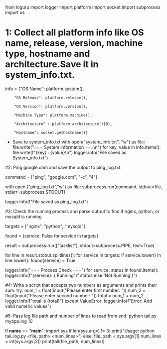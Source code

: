 from loguru import logger
import platform
import socket
import subprocess
import os

# 1: Collect all platform info like OS name, release, version, machine type,  hostname and architecture.Save it in system_info.txt.
info = {"OS Name": platform.system(),

        "OS Release": platform.release(),
		
        "OS Version": platform.version(),
		
        "Machine Type": platform.machine(),
		
        "Architecture" : platform.architecture()[0],
		
        "Hostname": socket.gethostname()}

* Save to system_info.txt
with open("system_info.txt", "w") as file:
    file.write("=== System information ===\n")
    for key, value in info.items():
        file.write(f"{key} : {value}\n")
logger.info("File saved as System_info.txt")

#2: Ping google.com and save the output to ping_log.txt.

command = ["ping", "google.com", "-c", "4"]

with open ("ping_log.txt","w") as file:
    subprocess.run(command, stdout=file, stderr=subprocess.STDOUT)

logger.info(f"File saved as ping_log.txt")

#3: Check the running process and parse output to find if nginx, python, or mysqld is running

targets = ["nginx", "python", "mysqld"]

found = {service: False for service in targets}

result = subprocess.run(["tasklist"], stdout=subprocess.PIPE, text=True)

for line in result.stdout.splitlines():
    for service in targets:
        if service.lower() in line.lower():
            found[service] = True

logger.info("=== Process Check ===")
for service, status in found.items():
    logger.info(f"{service}: {'Running' if status else 'Not Running'}")

#4: Write a script that accepts two numbers as arguments and prints their sum.
try:
    num_1 = float(input("Please enter first number: "))
    num_2 = float(input("Please enter second number: "))
    total = num_1 + num_2
    logger.info(f"total is {total}")
except ValueError:
    logger.info(f"Error: Add valid numeric values")

#5: Pass log file path and number of lines to read from end: python tail.py myapp.log 10

if __name__ == "__main__":
    import sys
    if len(sys.argv) != 3:
        print("Usage: python tail_log.py <file_path> <num_lines>")
    else:
        file_path = sys.argv[1]
        num_lines = int(sys.argv[2])
        print(tail(file_path, num_lines))
